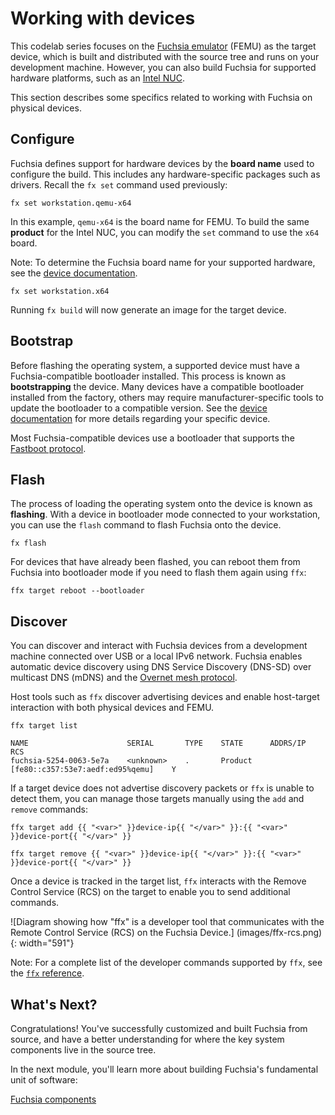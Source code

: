 # Working with devices

This codelab series focuses on the
[Fuchsia emulator](/docs/concepts/emulator/index.md) (FEMU) as the target
device, which is built and distributed with the source tree and runs on your
development machine. However, you can also build Fuchsia for supported hardware
platforms, such as an [Intel NUC](/docs/development/hardware/intel_nuc.md).

This section describes some specifics related to working with Fuchsia on
physical devices.

## Configure

Fuchsia defines support for hardware devices by the **board name** used to
configure the build. This includes any hardware-specific packages such as
drivers. Recall the `fx set` command used previously:

```posix-terminal
fx set workstation.qemu-x64
```

In this example, `qemu-x64` is the board name for FEMU. To build the same
**product** for the Intel NUC, you can modify the `set` command to use the
`x64` board.

Note: To determine the Fuchsia board name for your supported hardware, see the
[device documentation](/docs/development/hardware/paving.md).

```posix-terminal
fx set workstation.x64
```

Running `fx build` will now generate an image for the target device.

## Bootstrap

Before flashing the operating system, a supported device must have a
Fuchsia-compatible bootloader installed. This process is known as
**bootstrapping** the device. Many devices have a compatible bootloader
installed from the factory, others may require manufacturer-specific tools to
update the bootloader to a compatible version.
See the [device documentation](/docs/development/hardware/paving.md) for more
details regarding your specific device.

<aside class="key-point">
Most Fuchsia-compatible devices use a bootloader that supports the
<a href="/docs/contribute/governance/rfcs/0081_fastboot_boot">Fastboot protocol</a>.
</aside>

## Flash

The process of loading the operating system onto the device is known as
**flashing**. With a device in bootloader mode connected to your workstation,
you can use the `flash` command to flash Fuchsia onto the device.

```posix-terminal
fx flash
```

For devices that have already been flashed, you can reboot them from Fuchsia
into bootloader mode if you need to flash them again using `ffx`:

```posix-terminal
ffx target reboot --bootloader
```

## Discover

You can discover and interact with Fuchsia devices from a development machine
connected over USB or a local IPv6 network. Fuchsia enables automatic device
discovery using DNS Service Discovery (DNS-SD) over multicast DNS (mDNS) and
the [Overnet mesh protocol](/src/connectivity/overnet/).

Host tools such as `ffx` discover advertising devices and enable host-target
interaction with both physical devices and FEMU.


```posix-terminal
ffx target list
```

```none {:.devsite-disable-click-to-copy}
NAME                      SERIAL       TYPE    STATE      ADDRS/IP                            RCS
fuchsia-5254-0063-5e7a    <unknown>    .       Product    [fe80::c357:53e7:aedf:ed95%qemu]    Y
```


If a target device does not advertise discovery packets or `ffx` is unable to
detect them, you can manage those targets manually using the `add` and `remove`
commands:

```posix-terminal
ffx target add {{ "<var>" }}device-ip{{ "</var>" }}:{{ "<var>" }}device-port{{ "</var>" }}

ffx target remove {{ "<var>" }}device-ip{{ "</var>" }}:{{ "<var>" }}device-port{{ "</var>" }}
```

Once a device is tracked in the target list, `ffx` interacts with the Remove
Control Service (RCS) on the target to enable you to send additional commands.

![Diagram showing how "ffx" is a developer tool that communicates with the
Remote Control Service (RCS) on the Fuchsia Device.]
(images/ffx-rcs.png){: width="591"}


Note: For a complete list of the developer commands supported by `ffx`, see
the [`ffx` reference](https://fuchsia.dev/reference/tools/sdk/ffx.md).

## What's Next?

Congratulations! You've successfully customized and built Fuchsia from source,
and have a better understanding for where the key system components live in the
source tree.

In the next module, you'll learn more about building Fuchsia's fundamental unit
of software:

<a class="button button-primary"
    href="/docs/get-started/learn/components">Fuchsia components</a>

